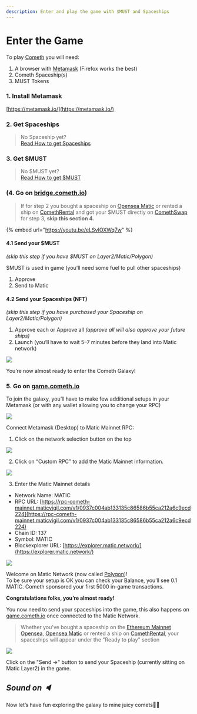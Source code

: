 ```yaml
---
description: Enter and play the game with $MUST and Spaceships
---
```


# Enter the Game

To play [Cometh](https://game.cometh.io/) you will need:  
1. A browser with [Metamask](https://metamask.io/) \(Firefox works the best\)  
2. Cometh Spaceship\(s\)  
3. MUST Tokens

### 1. Install Metamask  <a id="5870"></a>

[https://metamask.io/](https://metamask.io/)

### 2. Get Spaceships <a id="5870"></a>

> No Spaceship yet?   
> [Read How to get Spaceships](../spaceships/how-to-get-spaceships-to-complete.md)

### 3. Get $MUST

> No $MUST yet?   
> [Read How to get $MUST](../comethswap-1/tokens/how-to-get-usdmust.md)

### \(4. Go on [bridge.cometh.io](https://bridge.cometh.io/)\) <a id="5870"></a>

> If for step 2 you bought a spaceship on [Opensea Matic](https://matic.opensea.io/) or rented a ship on [ComethRental](https://rental.cometh.io/) and got your $MUST directly on [ComethSwap](https://swap.cometh.io/) for step 3, **skip this section 4.**

{% embed url="https://youtu.be/eLSvIOXWq7w" %}

#### 4.1 Send your $MUST 

_\(skip this step if you have $MUST on Layer2/Matic/Polygon\)_  
  
$MUST is used in game \(you’ll need some fuel to pull other spaceships\)

1. Approve
2. Send to Matic

#### 4.2 Send your Spaceships \(NFT\)

_\(skip this step if you have purchased your Spaceship on Layer2/Matic/Polygon\)_

1. Approve each or Approve all _\(approve all will also approve your future ships\)_
2. Launch \(you’ll have to wait 5–7 minutes before they land into Matic network\)

![](https://miro.medium.com/max/1506/1*9FRNFzM-5b0G2lkhAUy6fg.png)

You’re now almost ready to enter the Cometh Galaxy!

### 5. Go on [game.cometh.io](https://game.cometh.io/) <a id="aa13"></a>

To join the galaxy, you’ll have to make few additional setups in your Metamask \(or with any wallet allowing you to change your RPC\)

![](https://miro.medium.com/max/2846/1*Ev3LXGXw4Miry8esDQHOzg.png)

Connect Metamask \(Desktop\) to Matic Mainnet RPC:

1. Click on the network selection button on the top

![](https://miro.medium.com/max/1600/0*MJEQ9bSIu1Cs5xEu)

2. Click on “Custom RPC” to add the Matic Mainnet information.

![](https://miro.medium.com/max/1600/0*ztV0VsExsqv1kbMy)

3. Enter the Matic Mainnet details

* Network Name: MATIC
* RPC URL: [https://rpc-cometh-mainnet.maticvigil.com/v1/0937c004ab133135c86586b55ca212a6c9ecd224](https://rpc-cometh-mainnet.maticvigil.com/v1/0937c004ab133135c86586b55ca212a6c9ecd224)
* Chain ID: 137
* Symbol: MATIC
* Blockexplorer URL: [https://explorer.matic.network/](https://explorer.matic.network/)

![](https://miro.medium.com/max/1600/0*ZkwpWesH1txkohTp)

Welcome on Matic Network \(now called [Polygon](https://polygon.technology/)\)!  
To be sure your setup is OK you can check your Balance, you’ll see 0.1 MATIC. Cometh sponsored your first 5000 in-game transactions.

**Congratulations folks, you’re almost ready!**

You now need to send your spaceships into the game, this also happens on [game.cometh.io](https://game.cometh.io/) once connected to the Matic Network.

> Whether you've bought a spaceship on the [Ethereum Mainnet Opensea](https://opensea.io/accounts/cometh_nft_forge), [Opensea Matic](https://matic.opensea.io/) or rented a ship on [ComethRental](https://rental.cometh.io/), your spaceships will appear under the "Ready to play" section

![](https://miro.medium.com/max/1200/1*UANyN26qNENn7PU2Wl10vw.png)

Click on the "Send ->" button to send your Spaceship \(currently sitting on Matic Layer2\) in the game.

## _**Sound on 🔈**_ <a id="7ba4"></a>

Now let’s have fun exploring the galaxy to mine juicy comets👨‍🚀



